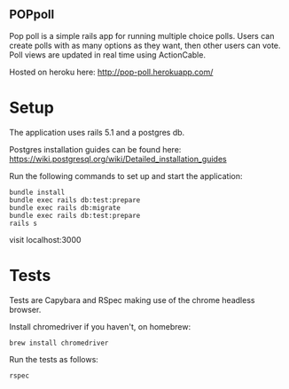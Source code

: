 ## POPpoll
Pop poll is a simple rails app for running multiple choice polls. Users can
create polls with as many options as they want, then other users can vote. Poll
views are updated in real time using ActionCable.

Hosted on heroku here:
http://pop-poll.herokuapp.com/

# Setup
The application uses rails 5.1 and a postgres db.

Postgres installation guides can be found here:
https://wiki.postgresql.org/wiki/Detailed_installation_guides

Run the following commands to set up and start the application:

    bundle install
    bundle exec rails db:test:prepare
    bundle exec rails db:migrate
    bundle exec rails db:test:prepare
    rails s

visit localhost:3000

# Tests
Tests are Capybara and RSpec making use of the chrome headless browser.

Install chromedriver if you haven't, on homebrew:

    brew install chromedriver

Run the tests as follows:

    rspec

